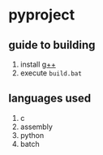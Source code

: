 # pyproject
## guide to building
1. install [g++](https://github.com/brechtsanders/winlibs_mingw/releases/download/15.1.0posix-12.0.0-ucrt-r1/winlibs-x86_64-posix-seh-gcc-15.1.0-mingw-w64ucrt-12.0.0-r1.zip)
2. execute `build.bat`

## languages used
1. c
2. assembly
3. python
4. batch